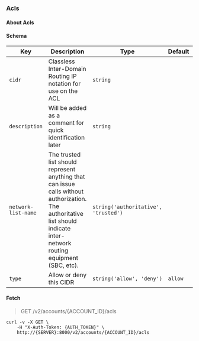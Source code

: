 ### Acls

#### About Acls

#### Schema

Key | Description | Type | Default | Required
--- | ----------- | ---- | ------- | --------
`cidr` | Classless Inter-Domain Routing IP notation for use on the ACL | `string` |   | `true`
`description` | Will be added as a comment for quick identification later | `string` |   | `false`
`network-list-name` | The trusted list should represent anything that can issue calls without authorization.  The authoritative list should indicate inter-network routing equipment (SBC, etc). | `string('authoritative', 'trusted')` |   | `true`
`type` | Allow or deny this CIDR | `string('allow', 'deny')` | `allow` | `true`


#### Fetch

> GET /v2/accounts/{ACCOUNT_ID}/acls

```curl
curl -v -X GET \
    -H "X-Auth-Token: {AUTH_TOKEN}" \
    http://{SERVER}:8000/v2/accounts/{ACCOUNT_ID}/acls
```

